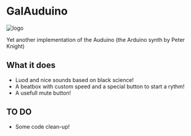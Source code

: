 GalAuduino
==========

![logo](http://marcogalardini.altervista.org/galauduino.png)

Yet another implementation of the Auduino (the Arduino synth by Peter Knight)

What it does
------------

* Luod and nice sounds based on black science!
* A beatbox with custom speed and a special button to start a rythm!
* A usefull mute button!

TO DO
-----

* Some code clean-up!